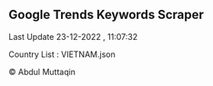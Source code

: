 

## Google Trends Keywords Scraper 
 
Last Update 23-12-2022 , 11:07:32

Country List :
VIETNAM.json



© Abdul Muttaqin 
